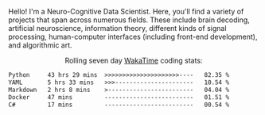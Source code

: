 Hello! I'm a Neuro-Cognitive Data Scientist. Here, you'll find a variety of projects that span across numerous fields. These include brain decoding, artificial neuroscience, information theory, different kinds of signal processing, human-computer interfaces (including front-end development), and algorithmic art. 

<p align="center">Rolling seven day <a href="https://wakatime.com/@syrkis"/>WakaTime</a> coding stats:</p>
<!--START_SECTION:waka-->

```txt
Python     43 hrs 29 mins  >>>>>>>>>>>>>>>>>>>>>----   82.35 %
YAML       5 hrs 33 mins   >>>----------------------   10.54 %
Markdown   2 hrs 8 mins    >------------------------   04.04 %
Docker     47 mins         -------------------------   01.51 %
C#         17 mins         -------------------------   00.54 %
```

<!--END_SECTION:waka-->
